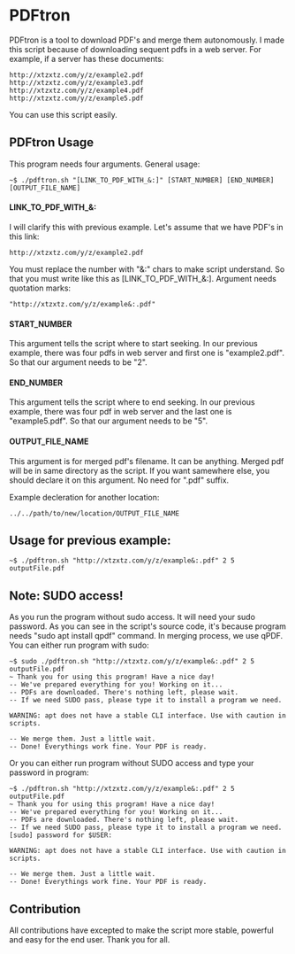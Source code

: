 # PDFtron
PDFtron is a tool to download PDF's and merge them autonomously. I made this script because of downloading sequent pdfs in a web server. For example, if a server has these documents:
```
http://xtzxtz.com/y/z/example2.pdf
http://xtzxtz.com/y/z/example3.pdf
http://xtzxtz.com/y/z/example4.pdf
http://xtzxtz.com/y/z/example5.pdf
```
You can use this script easily.

## PDFtron Usage
This program needs four arguments. General usage:
```
~$ ./pdftron.sh "[LINK_TO_PDF_WITH_&:]" [START_NUMBER] [END_NUMBER] [OUTPUT_FILE_NAME]
```

#### LINK_TO_PDF_WITH_&:
I will clarify this with previous example. Let's assume that we have PDF's in this link:
```
http://xtzxtz.com/y/z/example2.pdf
```
You must replace the number with "&:" chars to make script understand. So that you must write like this as [LINK_TO_PDF_WITH_&:]. Argument needs quotation marks:
```
"http://xtzxtz.com/y/z/example&:.pdf"
```
#### START_NUMBER
This argument tells the script where to start seeking. In our previous example, there was four pdfs in web server and first one is "example2.pdf". So that our argument needs to be "2".

#### END_NUMBER
This argument tells the script where to end seeking. In our previous example, there was four pdf in web server and the last one is "example5.pdf". So that our argument needs to be "5".

#### OUTPUT_FILE_NAME
This argument is for merged pdf's filename. It can be anything. Merged pdf will be in same directory as the script. If you want samewhere else, you should declare it on this argument. No need for ".pdf" suffix.

Example decleration for another location:
```
../../path/to/new/location/OUTPUT_FILE_NAME
```

## Usage for previous example:
```
~$ ./pdftron.sh "http://xtzxtz.com/y/z/example&:.pdf" 2 5 outputFile.pdf
```

## Note: SUDO access!
As you run the program without sudo access. It will need your sudo password. As you can see in the script's source code, it's because program needs "sudo apt install qpdf" command. In merging process, we use qPDF. You can either run program with sudo:
```
~$ sudo ./pdftron.sh "http://xtzxtz.com/y/z/example&:.pdf" 2 5 outputFile.pdf
~ Thank you for using this program! Have a nice day!
-- We've prepared everything for you! Working on it...
-- PDFs are downloaded. There's nothing left, please wait.
-- If we need SUDO pass, please type it to install a program we need.

WARNING: apt does not have a stable CLI interface. Use with caution in scripts.

-- We merge them. Just a little wait.
-- Done! Everythings work fine. Your PDF is ready.

```
Or you can either run program without SUDO access and type your password in program:
```
~$ ./pdftron.sh "http://xtzxtz.com/y/z/example&:.pdf" 2 5 outputFile.pdf
~ Thank you for using this program! Have a nice day!
-- We've prepared everything for you! Working on it...
-- PDFs are downloaded. There's nothing left, please wait.
-- If we need SUDO pass, please type it to install a program we need.
[sudo] password for $USER: 

WARNING: apt does not have a stable CLI interface. Use with caution in scripts.

-- We merge them. Just a little wait.
-- Done! Everythings work fine. Your PDF is ready.

```

## Contribution
All contributions have excepted to make the script more stable, powerful and easy for the end user. Thank you for all.
